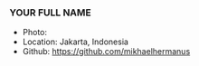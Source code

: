 ### YOUR FULL NAME

- Photo:
- Location: Jakarta, Indonesia
- Github: https://github.com/mikhaelhermanus
